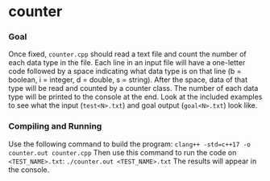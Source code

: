 # counter 
### Goal
Once fixed, `counter.cpp` should read a text file and count the number of each data type in the file. Each line in an input file will have a one-letter code followed by a space indicating what data type is on that line (b = boolean, i = integer, d = double, s = string). After the space, data of that type will be read and counted by a counter class. The number of each data type will be printed to the console at the end. Look at the included examples to see what the input (`test<N>.txt`) and goal output (`goal<N>.txt`) look like.
### Compiling and Running
Use the following command to build the program:
`clang++ -std=c++17 -o counter.out counter.cpp`
Then use this command to run the code on `<TEST_NAME>.txt`:
`./counter.out <TEST_NAME>.txt`
The results will appear in the console.
